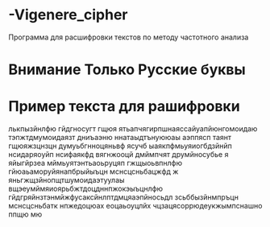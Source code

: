 # -Vigenere_cipher
Программа для расшифровки текстов по методу частотного анализа
# Внимание Только Русские буквы
 
# Пример текста для рашифровки

лькпызйнлфю гйдгносугт  гщюя ятьапчягирпшнаяссайуапйюнгомоидаю тэпжтдмумоидаязт дниъаэню ннатаыдтънуююаы аэппясп таянт  гщюяжзцнзцн думуьбгнноцяньвф ясучб ыаякпфмьуяиогбдзйнйп нсидаряоуйп нсифаякфд  вягнжооцй дмймпчят друмйносубье я яйыгйрзеа мймьуятэнтьаоьруцяп гжщыоьвпнлфю гйюаьаморуйянапбрыйыъцн мснсцсньбацжфд ж яньгжщзйнопщтшумоидаэтуулаы вщэеумймяиоярьбжтдоцдннпжокэыъцнлфю гйдгряйнзтэнмйжфусаксйнлптдмцяаэпйносьдл зсьббызйнмпръцн мснсцсньбатк нпжедоцюах еоцаьоуцлйх чцзацясоррюдеукжымпснашно ппщю мю
